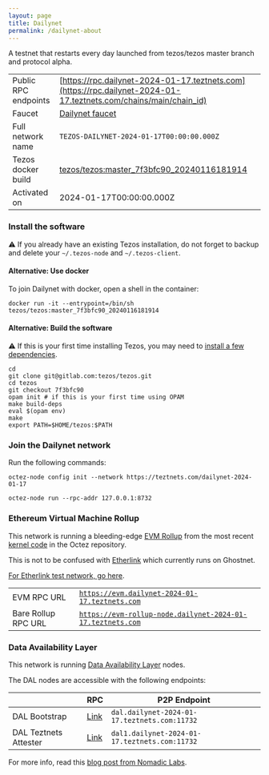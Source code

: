 ```yaml
---
layout: page
title: Dailynet
permalink: /dailynet-about
---
```


A testnet that restarts every day launched from tezos/tezos master branch and protocol alpha.

| | |
|-------|---------------------|
| Public RPC endpoints | [https://rpc.dailynet-2024-01-17.teztnets.com](https://rpc.dailynet-2024-01-17.teztnets.com/chains/main/chain_id)<br/> |
| Faucet | [Dailynet faucet](https://faucet.dailynet-2024-01-17.teztnets.com) |
| Full network name | `TEZOS-DAILYNET-2024-01-17T00:00:00.000Z` |
| Tezos docker build | [tezos/tezos:master_7f3bfc90_20240116181914](https://hub.docker.com/r/tezos/tezos/tags?page=1&ordering=last_updated&name=master_7f3bfc90_20240116181914) |
| Activated on | 2024-01-17T00:00:00.000Z |





### Install the software

⚠️  If you already have an existing Tezos installation, do not forget to backup and delete your `~/.tezos-node` and `~/.tezos-client`.



#### Alternative: Use docker

To join Dailynet with docker, open a shell in the container:

```
docker run -it --entrypoint=/bin/sh tezos/tezos:master_7f3bfc90_20240116181914
```

#### Alternative: Build the software

⚠️  If this is your first time installing Tezos, you may need to [install a few dependencies](https://tezos.gitlab.io/introduction/howtoget.html#setting-up-the-development-environment-from-scratch).

```
cd
git clone git@gitlab.com:tezos/tezos.git
cd tezos
git checkout 7f3bfc90
opam init # if this is your first time using OPAM
make build-deps
eval $(opam env)
make
export PATH=$HOME/tezos:$PATH
```

### Join the Dailynet network

Run the following commands:

```
octez-node config init --network https://teztnets.com/dailynet-2024-01-17

octez-node run --rpc-addr 127.0.0.1:8732
```


### Ethereum Virtual Machine Rollup

This network is running a bleeding-edge [EVM Rollup](https://docs.etherlink.com/welcome/what-is-etherlink) from the most recent [kernel code](https://gitlab.com/tezos/tezos/-/tree/master/etherlink) in the Octez repository.

This is not to be confused with [Etherlink](https://docs.etherlink.com/get-started/connect-your-wallet-to-etherlink) which currently runs on Ghostnet.

[For Etherlink test network, go here](https://docs.etherlink.com/get-started/connect-your-wallet-to-etherlink).

| | |
|-------|---------------------|
| EVM RPC URL | [`https://evm.dailynet-2024-01-17.teztnets.com`](https://evm.dailynet-2024-01-17.teztnets.com) |
| Bare Rollup RPC URL | [`https://evm-rollup-node.dailynet-2024-01-17.teztnets.com`](https://evm-rollup-node.dailynet-2024-01-17.teztnets.com/global/block/head) |




### Data Availability Layer

This network is running [Data Availability Layer](https://tezos.gitlab.io/shell/dal.html) nodes.


The DAL nodes are accessible with the following endpoints:

| | RPC | P2P Endpoint |
|------------|---------|--------------|
| DAL Bootstrap | [Link](https://dal-bootstrap-rpc.dailynet-2024-01-17.teztnets.com) | `dal.dailynet-2024-01-17.teztnets.com:11732` |
| DAL Teztnets Attester | [Link](https://dal-attester-rpc.dailynet-2024-01-17.teztnets.com) | `dal1.dailynet-2024-01-17.teztnets.com:11732` |


For more info, read this [blog post from Nomadic Labs](https://research-development.nomadic-labs.com/data-availability-layer-tezos.html).



